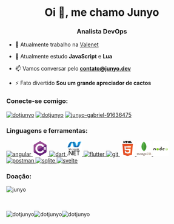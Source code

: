 <h1 align="center">Oi 👋, me chamo Junyo</h1>
<h3 align="center">Analista DevOps</h3>

- 🔭 Atualmente trabalho na [Valenet](https://valenet.com.br/)

- 🌱 Atualmente estudo **JavaScript** e **Lua**

- 📫 Vamos conversar pelo **contato@junyo.dev**

- ⚡ Fato divertido **Sou um grande apreciador de cactos**

<h3 align="left">Conecte-se comigo:</h3>
<p align="left">
<a href="https://dev.to/dotjunyo" target="blank"><img align="center" src="https://raw.githubusercontent.com/rahuldkjain/github-profile-readme-generator/master/src/images/icons/Social/devto.svg" alt="dotjunyo" height="30" width="40" /></a>
<a href="https://twitter.com/dotjunyo" target="blank"><img align="center" src="https://raw.githubusercontent.com/rahuldkjain/github-profile-readme-generator/master/src/images/icons/Social/twitter.svg" alt="dotjunyo" height="30" width="40" /></a>
<a href="https://linkedin.com/in/junyo-gabriel-91636475" target="blank"><img align="center" src="https://raw.githubusercontent.com/rahuldkjain/github-profile-readme-generator/master/src/images/icons/Social/linked-in-alt.svg" alt="junyo-gabriel-91636475" height="30" width="40" /></a>
</p>

<h3 align="left">Linguagens e ferramentas:</h3>
<p align="left"> <a href="https://angular.io" target="_blank" rel="noreferrer"> <img src="https://angular.io/assets/images/logos/angular/angular.svg" alt="angular" width="40" height="40"/> </a> <a href="https://www.w3schools.com/cs/" target="_blank" rel="noreferrer"> <img src="https://raw.githubusercontent.com/devicons/devicon/master/icons/csharp/csharp-original.svg" alt="csharp" width="40" height="40"/> </a> <a href="https://dart.dev" target="_blank" rel="noreferrer"> <img src="https://www.vectorlogo.zone/logos/dartlang/dartlang-icon.svg" alt="dart" width="40" height="40"/> </a> <a href="https://dotnet.microsoft.com/" target="_blank" rel="noreferrer"> <img src="https://raw.githubusercontent.com/devicons/devicon/master/icons/dot-net/dot-net-original-wordmark.svg" alt="dotnet" width="40" height="40"/> </a> <a href="https://flutter.dev" target="_blank" rel="noreferrer"> <img src="https://www.vectorlogo.zone/logos/flutterio/flutterio-icon.svg" alt="flutter" width="40" height="40"/> </a> <a href="https://git-scm.com/" target="_blank" rel="noreferrer"> <img src="https://www.vectorlogo.zone/logos/git-scm/git-scm-icon.svg" alt="git" width="40" height="40"/> </a> <a href="https://www.w3.org/html/" target="_blank" rel="noreferrer"> <img src="https://raw.githubusercontent.com/devicons/devicon/master/icons/html5/html5-original-wordmark.svg" alt="html5" width="40" height="40"/> </a> <a href="https://www.mongodb.com/" target="_blank" rel="noreferrer"> <img src="https://raw.githubusercontent.com/devicons/devicon/master/icons/mongodb/mongodb-original-wordmark.svg" alt="mongodb" width="40" height="40"/> </a> <a href="https://nodejs.org" target="_blank" rel="noreferrer"> <img src="https://raw.githubusercontent.com/devicons/devicon/master/icons/nodejs/nodejs-original-wordmark.svg" alt="nodejs" width="40" height="40"/> </a> <a href="https://postman.com" target="_blank" rel="noreferrer"> <img src="https://www.vectorlogo.zone/logos/getpostman/getpostman-icon.svg" alt="postman" width="40" height="40"/> </a> <a href="https://www.sqlite.org/" target="_blank" rel="noreferrer"> <img src="https://www.vectorlogo.zone/logos/sqlite/sqlite-icon.svg" alt="sqlite" width="40" height="40"/> </a> <a href="https://svelte.dev" target="_blank" rel="noreferrer"> <img src="https://upload.wikimedia.org/wikipedia/commons/1/1b/Svelte_Logo.svg" alt="svelte" width="40" height="40"/> </a> </p>

<h3 align="left">Doação:</h3>
<p><a href="https://ko-fi.com/junyo"> <img align="left" src="https://cdn.ko-fi.com/cdn/kofi3.png?v=3" height="50" width="210" alt="junyo" /></a></p><br><br><br>

<p><img align="left" src="https://github-readme-stats.vercel.app/api/top-langs?username=dotjunyo&show_icons=true&theme=dracula&locale=en&layout=compact" alt="dotjunyo" /></p>

<p><img align="left" src="https://github-readme-stats.vercel.app/api?username=dotjunyo&show_icons=true&theme=dracula&locale=en" alt="dotjunyo" /></p>

<p><img align="left" src="https://github-readme-streak-stats.herokuapp.com/?user=dotjunyo&theme=dark" alt="dotjunyo" /></p>

